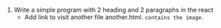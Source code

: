1. Write a simple program with 2 heading and 2 paragraphs in the react
   - Add link to visit another file another.html. `contains the image`.